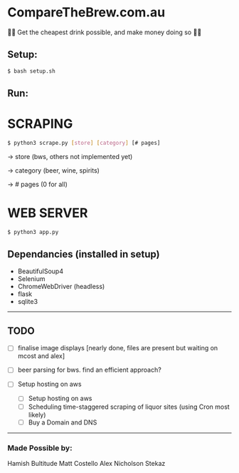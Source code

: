 # CompareTheBrew.com.au
🍺🍺 Get the cheapest drink possible, and make money doing so 🍺🍺

## Setup:
```bash
$ bash setup.sh
```

## Run:
# SCRAPING
```bash
$ python3 scrape.py [store] [category] [# pages]
```
-> store (bws, others not implemented yet)

-> category (beer, wine, spirits)

-> # pages (0 for all)

# WEB SERVER
```bash
$ python3 app.py
```

## Dependancies (installed in setup)
- BeautifulSoup4
- Selenium
- ChromeWebDriver (headless)
- flask
- sqlite3
___

## TODO
- [ ] finalise image displays [nearly done, files are present but waiting on mcost and alex]
- [ ] beer parsing for bws. find an efficient approach? 

- [ ] Setup hosting on aws
  - [ ] Setup hosting on aws
  - [ ] Scheduling time-staggered scraping of liquor sites (using Cron most likely)
  - [ ] Buy a Domain and DNS

___
### Made Possible by:
Hamish Bultitude
Matt Costello
Alex Nicholson
Stekaz
